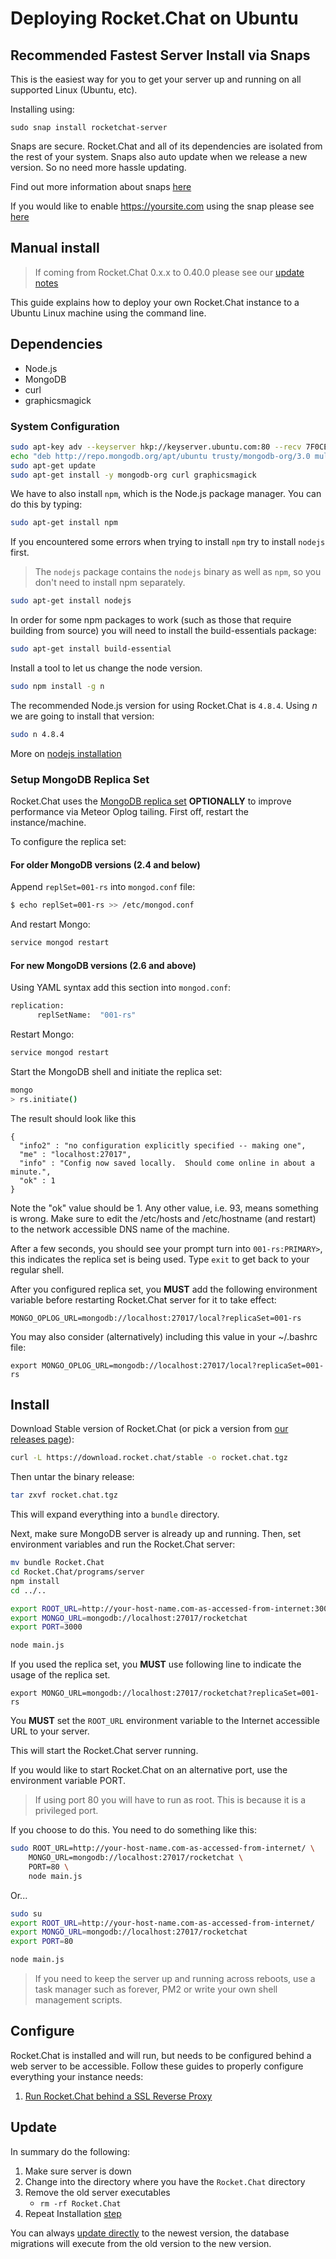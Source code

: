 # Deploying Rocket.Chat on Ubuntu

## Recommended Fastest Server Install via Snaps

This is the easiest way for you to get your server up and running on all supported Linux (Ubuntu, etc).

Installing using:

```
sudo snap install rocketchat-server
```

Snaps are secure.  Rocket.Chat and all of its dependencies are isolated from the rest of your system.  Snaps also auto update when we release a new version.  So no need more hassle updating.

Find out more information about snaps [here](/installation/manual-installation/ubuntu/snaps/)

If you would like to enable <https://yoursite.com> using the snap please see [here](/installation/manual-installation/ubuntu/snaps/autossl.md)

## Manual install

> If coming from Rocket.Chat 0.x.x to 0.40.0 please see our [update notes](/installation/updating/from-0-x-x-to-0-40-0/)

This guide explains how to deploy your own Rocket.Chat instance to a Ubuntu Linux machine using the command line.

## Dependencies

- Node.js
- MongoDB
- curl
- graphicsmagick

### System Configuration

```bash
sudo apt-key adv --keyserver hkp://keyserver.ubuntu.com:80 --recv 7F0CEB10
echo "deb http://repo.mongodb.org/apt/ubuntu trusty/mongodb-org/3.0 multiverse" | sudo tee /etc/apt/sources.list.d/mongodb-org-3.0.list
sudo apt-get update
sudo apt-get install -y mongodb-org curl graphicsmagick
```

We have to also install `npm`, which is the Node.js package manager. You can do this by typing:

```bash
sudo apt-get install npm
```

If you encountered some errors when trying to install `npm` try to install `nodejs` first.

>The `nodejs` package contains the `nodejs` binary as well as `npm`, so you don't need to install npm separately.

```bash
sudo apt-get install nodejs
```

In order for some npm packages to work (such as those that require building from source) you will need to install the build-essentials package:

```bash
sudo apt-get install build-essential
```

Install a tool to let us change the node version.

```bash
sudo npm install -g n
```

The recommended Node.js version for using Rocket.Chat is `4.8.4`. Using _n_ we are going to install that version:

```bash
sudo n 4.8.4
```

More on [nodejs installation](https://www.digitalocean.com/community/tutorials/how-to-install-node-js-on-an-ubuntu-14-04-server)

### Setup MongoDB Replica Set

Rocket.Chat uses the [MongoDB replica set](http://docs.mongodb.org/manual/replication/) **OPTIONALLY** to improve performance via Meteor Oplog tailing.  First off, restart the instance/machine.

To configure the replica set:

#### For older MongoDB versions (2.4 and below)

Append `replSet=001-rs` into `mongod.conf` file:

```bash
$ echo replSet=001-rs >> /etc/mongod.conf
```

And restart Mongo:

```bash
service mongod restart
```

#### For new MongoDB versions (2.6 and above)

Using YAML syntax add this section into `mongod.conf`:

```bash
replication:
      replSetName:  "001-rs"
```

Restart Mongo:

```bash
service mongod restart
```

Start the MongoDB shell and initiate the replica set:

```bash
mongo
> rs.initiate()
```

The result should look like this

```
{
  "info2" : "no configuration explicitly specified -- making one",
  "me" : "localhost:27017",
  "info" : "Config now saved locally.  Should come online in about a minute.",
  "ok" : 1
}
```

Note the "ok" value should be 1.  Any other value, i.e. 93, means something is wrong.
Make sure to edit the /etc/hosts and /etc/hostname (and restart) to the network accessible DNS name of the machine.

After a few seconds, you should see your prompt turn into `001-rs:PRIMARY>`, this indicates the replica set is being used. Type `exit` to get back to your regular shell.

After you configured replica set, you **MUST** add the following environment variable before restarting Rocket.Chat server for it to take effect:

```
MONGO_OPLOG_URL=mongodb://localhost:27017/local?replicaSet=001-rs
```

You may also consider (alternatively) including this value in your ~/.bashrc file:

```
export MONGO_OPLOG_URL=mongodb://localhost:27017/local?replicaSet=001-rs
```

## Install

Download Stable version of Rocket.Chat (or pick a version from [our releases page](https://rocket.chat/releases)):

```bash
curl -L https://download.rocket.chat/stable -o rocket.chat.tgz
```

Then untar the binary release:

```bash
tar zxvf rocket.chat.tgz
```

This will expand everything into a `bundle` directory.

Next, make sure MongoDB server is already up and running.  Then, set environment variables and run the Rocket.Chat server:

```bash
mv bundle Rocket.Chat
cd Rocket.Chat/programs/server
npm install
cd ../..

export ROOT_URL=http://your-host-name.com-as-accessed-from-internet:3000/
export MONGO_URL=mongodb://localhost:27017/rocketchat
export PORT=3000

node main.js
```

If you used the replica set, you **MUST** use following line to indicate the usage of the replica set.

```
export MONGO_URL=mongodb://localhost:27017/rocketchat?replicaSet=001-rs
```

You **MUST** set the `ROOT_URL` environment variable to the Internet accessible URL to your server.

This will start the Rocket.Chat server running.

If you would like to start Rocket.Chat on an alternative port, use the environment variable PORT.

> If using port 80 you will have to run as root.  This is because it is a privileged port.

If you choose to do this.  You need to do something like this:

```bash
sudo ROOT_URL=http://your-host-name.com-as-accessed-from-internet/ \
    MONGO_URL=mongodb://localhost:27017/rocketchat \
    PORT=80 \
    node main.js
```

Or...

```bash
sudo su
export ROOT_URL=http://your-host-name.com-as-accessed-from-internet/
export MONGO_URL=mongodb://localhost:27017/rocketchat
export PORT=80

node main.js
```

> If you need to keep the server up and running across reboots, use a task manager such as forever, PM2 or write your own shell management scripts.

## Configure

Rocket.Chat is installed and will run, but needs to be configured behind a web server to be accessible. Follow these guides to properly configure everything your instance needs:

1. [Run Rocket.Chat behind a SSL Reverse Proxy](/installation/manual-installation/configuring-ssl-reverse-proxy.md)

## Update

In summary do the following:

1. Make sure server is down
2. Change into the directory where you have the `Rocket.Chat` directory
3. Remove the old server executables
    - `rm -rf Rocket.Chat`
4. Repeat Installation [step](#install)

You can always [update directly](https://github.com/RocketChat/Rocket.Chat/issues/2408) to the newest version, the database migrations will execute from the old version to the new version.
